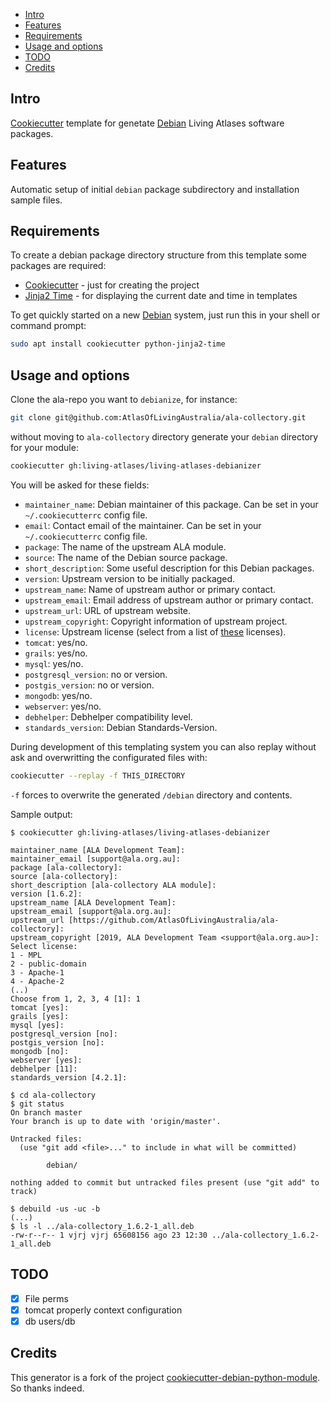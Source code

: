 * [Intro](#intro)
* [Features](#features)
* [Requirements](#requirements)
* [Usage and options](#usage-and-options)
* [TODO](#todo)
* [Credits](#credits)

## Intro

[Cookiecutter](https://github.com/audreyr/cookiecutter) template for genetate [Debian](https://www.debian.org/) Living Atlases software packages.

## Features

Automatic setup of initial `debian` package subdirectory and installation sample files.

## Requirements

To create a debian package directory structure from this template some packages are required:

- [Cookiecutter](https://github.com/audreyr/cookiecutter) - just for creating the project
- [Jinja2 Time](https://github.com/hackebrot/jinja2-time) - for displaying the current date and time in templates

To get quickly started on a new [Debian](https://www.debian.org/) system, just run this in your shell or command prompt:

```bash
sudo apt install cookiecutter python-jinja2-time
```

## Usage and options

Clone the ala-repo you want to `debianize`, for instance:
```bash
git clone git@github.com:AtlasOfLivingAustralia/ala-collectory.git
```
without moving to `ala-collectory` directory generate your `debian` directory for your module:
```bash
cookiecutter gh:living-atlases/living-atlases-debianizer
```
You will be asked for these fields:

- `maintainer_name`: Debian maintainer of this package. Can be set in your `~/.cookiecutterrc` config file.
- `email`: Contact email of the maintainer. Can be set in your `~/.cookiecutterrc` config file.
- `package`: The name of the upstream ALA module.
- `source`: The name of the Debian source package.
- `short_description`: Some useful description for this Debian packages.
- `version`: Upstream version to be initially packaged.
- `upstream_name`: Name of upstream author or primary contact.
- `upstream_email`: Email address of upstream author or primary contact.
- `upstream_url`: URL of upstream website.
- `upstream_copyright`: Copyright information of upstream project.
- `license`: Upstream license (select from a list of [these](https://www.debian.org/doc/packaging-manuals/copyright-format/1.0/#license-specification) licenses).
- `tomcat`: yes/no.
- `grails`: yes/no.
- `mysql`: yes/no.
- `postgresql_version`: no or version.
- `postgis_version`: no or version.
- `mongodb`: yes/no.
- `webserver`: yes/no.
- `debhelper`: Debhelper compatibility level.
- `standards_version`: Debian Standards-Version.

During development of this templating system you can also replay without
ask and overwritting the configurated files with:

```bash
cookiecutter --replay -f THIS_DIRECTORY
```

`-f` forces to overwrite the generated `/debian` directory and contents.

Sample output:

``` {.bash}
$ cookiecutter gh:living-atlases/living-atlases-debianizer

maintainer_name [ALA Development Team]:
maintainer_email [support@ala.org.au]:
package [ala-collectory]:
source [ala-collectory]:
short_description [ala-collectory ALA module]:
version [1.6.2]:
upstream_name [ALA Development Team]:
upstream_email [support@ala.org.au]:
upstream_url [https://github.com/AtlasOfLivingAustralia/ala-collectory]:
upstream_copyright [2019, ALA Development Team <support@ala.org.au>]:
Select license:
1 - MPL
2 - public-domain
3 - Apache-1
4 - Apache-2
(..)
Choose from 1, 2, 3, 4 [1]: 1
tomcat [yes]:
grails [yes]:
mysql [yes]:
postgresql_version [no]:
postgis_version [no]:
mongodb [no]:
webserver [yes]:
debhelper [11]:
standards_version [4.2.1]:

$ cd ala-collectory
$ git status
On branch master
Your branch is up to date with 'origin/master'.

Untracked files:
  (use "git add <file>..." to include in what will be committed)

        debian/

nothing added to commit but untracked files present (use "git add" to track)

$ debuild -us -uc -b
(...)
$ ls -l ../ala-collectory_1.6.2-1_all.deb
-rw-r--r-- 1 vjrj vjrj 65608156 ago 23 12:30 ../ala-collectory_1.6.2-1_all.deb
```

## TODO

- [x] File perms
- [x] tomcat properly context configuration
- [x] db users/db

## Credits

This generator is a fork of the project [cookiecutter-debian-python-module](https://github.com/fladi/cookiecutter-debian-python-module). So thanks indeed.
